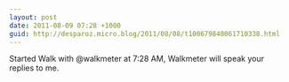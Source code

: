 ```yaml
---
layout: post
date: 2011-08-09 07:28 +1000
guid: http://desparoz.micro.blog/2011/08/08/t100679848061710338.html
---
```

Started Walk with @walkmeter at 7:28 AM, Walkmeter will speak your replies to me.
